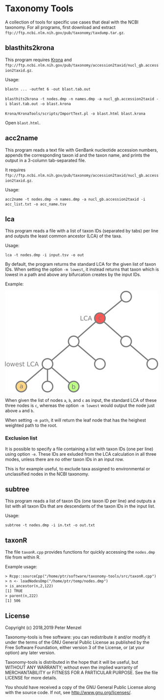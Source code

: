 # Taxonomy Tools

A collection of tools for specific use cases that deal with the NCBI taxonomy.
For all programs, first download and extract `ftp://ftp.ncbi.nlm.nih.gov/pub/taxonomy/taxdump.tar.gz`.

## blasthits2krona

This program requires [Krona](https://github.com/marbl/Krona) and
`ftp://ftp.ncbi.nlm.nih.gov/pub/taxonomy/accession2taxid/nucl_gb.accession2taxid.gz`.

Usage:
```
blastn ... -outfmt 6 -out blast.tab.out

blasthits2krona -t nodes.dmp -n names.dmp -a nucl_gb.accession2taxid -i blast.tab.out -o blast.krona

Krona/KronaTools/scripts/ImportText.pl -o blast.html blast.krona
```
Open `blast.html`.

## acc2name

This program reads a text file with GenBank nucleotide accession numbers,
appends the corresponding taxon id and the taxon name, and prints the output in
a 3-column tab-separated file.

It requires
`ftp://ftp.ncbi.nlm.nih.gov/pub/taxonomy/accession2taxid/nucl_gb.accession2taxid.gz`.

Usage:
```
acc2name -t nodes.dmp -n names.dmp -a nucl_gb.accession2taxid -i acc_list.txt -o acc_name.tsv
```

## lca

This program reads a file with a list of taxon IDs (separated by tabs) per line and
outputs the least common ancestor (LCA) of the taxa.

Usage:
```
lca -t nodes.dmp -i input.tsv -o out
```

By default, the program returns the standard LCA for the given list of taxon IDs.
When setting the option `-m lowest`, it instead returns that taxon which is lowest
in a path and above any bifurcation creates by the input IDs.

Example:

![LCA modes](img/lca_modes.png?raw=true "LCA modes")

When given the list of nodes `a`, `b`, and `c` as input, the standard LCA of these three nodes is `c`,
whereas the option `-m lowest` would output the node just above `a` and `b`.

When setting `-m path`, it will return the leaf node that has the heighest weighted path to the root.

### Exclusion list
It is possible to specify a file containing a list with taxon IDs (one per line) using option `-e`.
These IDs are exluded from the LCA calculation in all three modes, unless there
are no other taxon IDs in an input row.

This is for example useful, to exclude taxa assigned to environmental or
unclassified nodes in the NCBI taxonomy.

## subtree

This program reads a list of taxon IDs (one taxon ID per line) and
outputs a list with all taxon IDs that are descendants of the taxon IDs
in the input list.

Usage:
```
subtree -t nodes.dmp -i in.txt -o out.txt
```

## taxonR

The file `taxonR.cpp` provides functions for quickly accessing the `nodes.dmp`
file from within R.

Example usage:
```{r}
> Rcpp::sourceCpp("/home/ptr/software/taxonomy-tools/src/taxonR.cpp")
> n <- loadNodesDmp("/home/ptr/temp/nodes.dmp")
> is_ancestor(n,2,122)
[1] TRUE
> parent(n,222)
[1] 506
```

## License

Copyright (c) 2018,2019 Peter Menzel

Taxonomy-tools is free software: you can redistribute it and/or modify
it under the terms of the GNU General Public License as published by
the Free Software Foundation, either version 3 of the License, or
(at your option) any later version.

Taxonomy-tools is distributed in the hope that it will be useful,
but WITHOUT ANY WARRANTY; without even the implied warranty of
MERCHANTABILITY or FITNESS FOR A PARTICULAR PURPOSE.
See the file LICENSE for more details.

You should have received a copy of the GNU General Public License
along with the source code.  If not, see <http://www.gnu.org/licenses/>.


